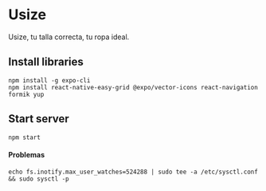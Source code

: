 # Usize
Usize, tu talla correcta, tu ropa ideal.

## Install libraries
```
npm install -g expo-cli
npm install react-native-easy-grid @expo/vector-icons react-navigation formik yup
```

## Start server
```
npm start
```

#### Problemas
```
echo fs.inotify.max_user_watches=524288 | sudo tee -a /etc/sysctl.conf && sudo sysctl -p
```